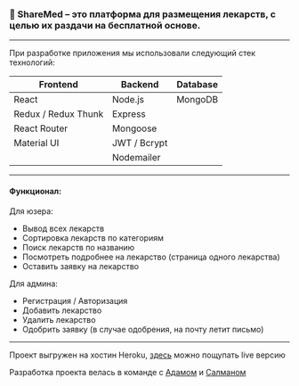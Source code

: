 ### 💊 ShareMed – это платформа для размещения лекарств, с целью их раздачи на бесплатной основе.
---
При разработке приложения мы использовали следующий стек технологий:

| **Frontend**        | **Backend**  | **Database** |
|---------------------|--------------|--------------|
| React               | Node.js      | MongoDB      |
| Redux / Redux Thunk | Express      |              |
| React Router        | Mongoose     |              |
| Material UI         | JWT / Bcrypt |              |
|                     | Nodemailer   |              |

---

#### Функционал:

Для юзера:
- Вывод всех лекарств
- Сортировка лекарств по категориям
- Поиск лекарств по названию
- Посмотреть подробнее на лекарство (страница одного лекарства)
- Оставить заявку на лекарство

Для админа:
- Регистрация / Авторизация
- Добавить лекарство
- Удалить лекарство
- Одобрить заявку (в случае одобрения, на почту летит письмо)

---

Проект выгружен на хостин Heroku, [здесь](https://share-medication.herokuapp.com/) можно пощупать live версию

Разработка проекта велась в команде с [Адамом](https://github.com/bislievv) и [Салманом](https://github.com/Salman-13)
